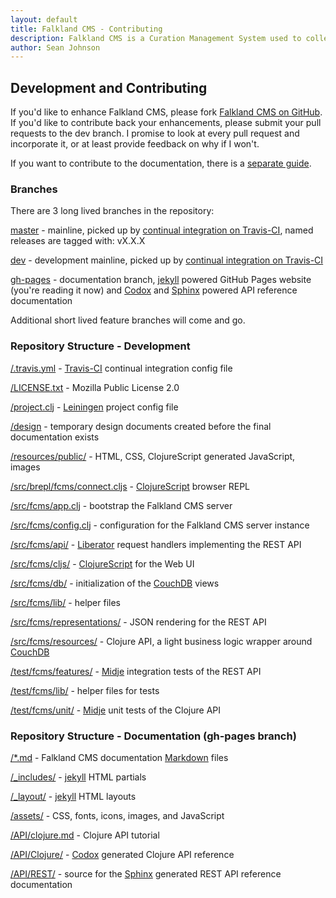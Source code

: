 ```yaml
---
layout: default
title: Falkland CMS - Contributing
description: Falkland CMS is a Curation Management System used to collect, organize, curate and present the knowledge that exists in the world about a particular topic.
author: Sean Johnson
---
```


## Development and Contributing

If you'd like to enhance Falkland CMS, please fork [Falkland CMS on GitHub](https://github.com/SnootyMonkey/Falkland-CMS). If you'd like to contribute back your enhancements, please submit your pull requests to the dev branch. I promise to look at every pull request and incorporate it, or at least provide feedback on why if I won't.

If you want to contribute to the documentation, there is a [separate guide](https://github.com/SnootyMonkey/Falkland-CMS/blob/gh-pages/README.md).

### Branches

There are 3 long lived branches in the repository:

[master](https://github.com/SnootyMonkey/Falkland-CMS/tree/master) - mainline, picked up by [continual integration on Travis-CI](https://travis-ci.org/SnootyMonkey/Falkland-CMS), named releases are tagged with: vX.X.X


[dev](https://github.com/SnootyMonkey/Falkland-CMS/tree/dev) - development mainline, picked up by [continual integration on Travis-CI](https://travis-ci.org/SnootyMonkey/Falkland-CMS)

[gh-pages](https://github.com/SnootyMonkey/Falkland-CMS/tree/gh-pages) - documentation branch, [jekyll](http://jekyllrb.com/) powered GitHub Pages website (you're reading it now) and [Codox](https://github.com/weavejester/codox) and [Sphinx](http://sphinx-doc.org/) powered API reference documentation

Additional short lived feature branches will come and go.


### Repository Structure - Development

[/.travis.yml](https://github.com/SnootyMonkey/Falkland-CMS/blob/master/.travis.yml) - [Travis-CI](https://travis-ci.org/SnootyMonkey/Falkland-CMS) continual integration config file

[/LICENSE.txt](https://github.com/SnootyMonkey/Falkland-CMS/blob/master/LICENSE.txt) - Mozilla Public License 2.0

[/project.clj](https://github.com/SnootyMonkey/Falkland-CMS/blob/master/project.clj) - [Leiningen](http://leiningen.org/) project config file

[/design](https://github.com/SnootyMonkey/Falkland-CMS/blob/master/design/) - temporary design documents created before the final documentation exists 

[/resources/public/](https://github.com/SnootyMonkey/Falkland-CMS/blob/master/resources/public/) - HTML, CSS, ClojureScript generated JavaScript, images

[/src/brepl/fcms/connect.cljs](https://github.com/SnootyMonkey/Falkland-CMS/blob/master/src/brepl/fcms/connect.cljs) - [ClojureScript](https://github.com/clojure/clojurescript) browser REPL

[/src/fcms/app.clj](https://github.com/SnootyMonkey/Falkland-CMS/blob/master/src/fcms/app.clj) - bootstrap the Falkland CMS server

[/src/fcms/config.clj](https://github.com/SnootyMonkey/Falkland-CMS/blob/master/src/fcms/config.clj) - configuration for the Falkland CMS server instance

[/src/fcms/api/](https://github.com/SnootyMonkey/Falkland-CMS/blob/master/src/fcms/api/) - [Liberator](http://clojure-liberator.github.io/liberator/) request handlers implementing the REST API

[/src/fcms/cljs/](https://github.com/SnootyMonkey/Falkland-CMS/blob/master/src/fcms/cljs/) - [ClojureScript](https://github.com/clojure/clojurescript) for the Web UI

[/src/fcms/db/](https://github.com/SnootyMonkey/Falkland-CMS/blob/master/src/fcms/db/) - initialization of the [CouchDB](http://couchdb.apache.org/) views

[/src/fcms/lib/](https://github.com/SnootyMonkey/Falkland-CMS/blob/master/src/fcms/lib/) - helper files

[/src/fcms/representations/](https://github.com/SnootyMonkey/Falkland-CMS/blob/master/src/fcms/representations/) - JSON rendering for the REST API

[/src/fcms/resources/](https://github.com/SnootyMonkey/Falkland-CMS/blob/master/src/fcms/resources/) - Clojure API, a light business logic wrapper around [CouchDB](http://couchdb.apache.org/)

[/test/fcms/features/](https://github.com/SnootyMonkey/Falkland-CMS/blob/master/test/fcms/integration/) - [Midje](https://github.com/marick/Midje) integration tests of the REST API

[/test/fcms/lib/](https://github.com/SnootyMonkey/Falkland-CMS/blob/master/test/fcms/lib/) - helper files for tests

[/test/fcms/unit/](https://github.com/SnootyMonkey/Falkland-CMS/blob/master/test/fcms/unit/) - [Midje](https://github.com/marick/Midje) unit tests of the Clojure API

### Repository Structure - Documentation (gh-pages branch)

[/*.md](https://github.com/SnootyMonkey/Falkland-CMS/blob/gh-pages/) - Falkland CMS documentation [Markdown](http://daringfireball.net/projects/markdown/) files 

[/_includes/](https://github.com/SnootyMonkey/Falkland-CMS/blob/gh-pages/_includes/) - [jekyll](http://jekyllrb.com/) HTML partials

[/_layout/](https://github.com/SnootyMonkey/Falkland-CMS/blob/gh-pages/_layouts/) - [jekyll](http://jekyllrb.com/) HTML layouts

[/assets/](https://github.com/SnootyMonkey/Falkland-CMS/blob/gh-pages/assets/) - CSS, fonts, icons, images, and JavaScript

[/API/clojure.md](https://github.com/SnootyMonkey/Falkland-CMS/blob/gh-pages/API/clojure.md) - Clojure API tutorial

[/API/Clojure/](https://github.com/SnootyMonkey/Falkland-CMS/blob/gh-pages/API/Clojure/) - [Codox](https://github.com/weavejester/codox) generated Clojure API reference

[/API/REST/](https://github.com/SnootyMonkey/Falkland-CMS/blob/gh-pages/API/REST/) - source for the [Sphinx](http://sphinx-doc.org/) generated REST API reference documentation
